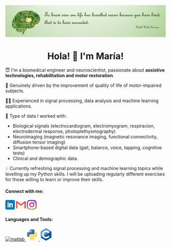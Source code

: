 <p>
  <img width="2000" src="https://github.com/MariaGoniIba/MariaGoniIba/blob/main/Icon.png"></a>
</p>

<h1 align="center">Hola! 👋 I'm María! </h1>

😇 I'm a biomedical engineer and neuroscientist, passionate about **assistive technologies, rehabilitation and motor restoration**.

🦿 Genuinely driven by the improvement of quality of life of motor-impaired subjects.

👩‍💻 Experienced in signal processing, data analysis and machine learning applications. 

📝 Type of data I worked with: 
   - Biological signals (electrocardiogram, electromyogram, respiracion, electrodermal response, photoplethysmography)
   - Neuroimaging (magnetic resonance imaging, functional connectivity, diffusion tensor imaging)
   - Smartphone-based digital data (gait, balance, voice, tapping, cognitive tests)
   - Clinical and demographic data.
   
 💡 Currently refreshing signal processing and machine learning topics while levelling up my Python skills. I will be uploading regularly different exercises for those willing to learn or improve their skills.


<h4 align="left">Connect with me:</h4>
<p>
<a href="https://www.linkedin.com/in/maria-goni/"><img height="30" src="https://github.com/MariaGoniIba/MariaGoniIba/blob/main/linkedin.png"></a>
<a href="mailto:margonibaceta@gmail.com"><img height="30" src="https://github.com/MariaGoniIba/MariaGoniIba/blob/main/gmail.png"></a>
<a href="https://www.instagram.com/maria.goni.iba/"><img height="30" src="https://github.com/MariaGoniIba/MariaGoniIba/blob/main/instagram.jpg"></a>&nbsp;&nbsp;

  
<h4 align="left">Languages and Tools:</h4>
<p align="left"> <a href="https://www.mathworks.com/" target="_blank" rel="noreferrer"> <img src="https://upload.wikimedia.org/wikipedia/commons/2/21/Matlab_Logo.png" alt="matlab" width="40" height="40"/> </a> <a href="https://www.python.org" target="_blank" rel="noreferrer"> <img src="https://raw.githubusercontent.com/devicons/devicon/master/icons/python/python-original.svg" alt="python" width="40" height="40"/> </a> <a href="https://www.cprogramming.com/" target="_blank" rel="noreferrer"> <img src="https://raw.githubusercontent.com/devicons/devicon/master/icons/c/c-original.svg" alt="c" width="40" height="40"/> </a> </p>
